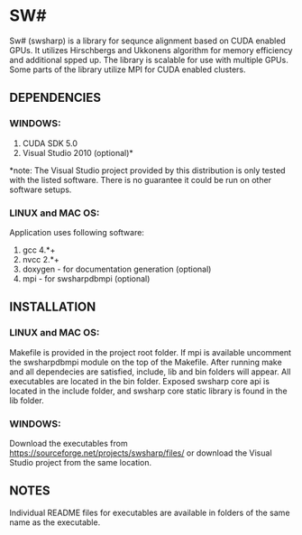 # SW#

Sw# (swsharp) is a library for sequnce alignment based on CUDA enabled GPUs.
It utilizes Hirschbergs and Ukkonens algorithm for memory efficiency and 
additional spped up. The library is scalable for use with multiple GPUs. Some
parts of the library utilize MPI for CUDA enabled clusters.

## DEPENDENCIES

### WINDOWS:

1. CUDA SDK 5.0
2. Visual Studio 2010 (optional)*

\*note: The Visual Studio project provided by this distribution is only tested
with the listed software. There is no guarantee it could be run on other 
software setups.

### LINUX and MAC OS:

Application uses following software:

1. gcc 4.*+
2. nvcc 2.*+
3. doxygen - for documentation generation (optional)
4. mpi - for swsharpdbmpi (optional)

## INSTALLATION

### LINUX and MAC OS:
Makefile is provided in the project root folder. If mpi is available uncomment
the swsharpdbmpi module on the top of the Makefile. After running make and all
dependecies are satisfied, include, lib and bin folders will appear. All 
executables are located in the bin folder. Exposed swsharp core api is located 
in the include folder, and swsharp core static library is found in the lib 
folder.

### WINDOWS:
Download the executables from https://sourceforge.net/projects/swsharp/files/ or
download the Visual Studio project from the same location.

## NOTES

Individual README files for executables are available in folders of the same 
name as the executable. 
